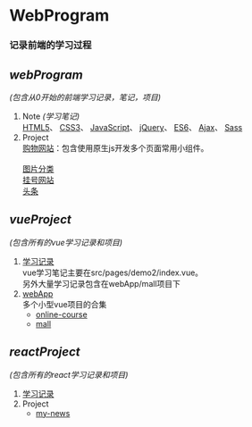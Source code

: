 # WebProgram
### 记录前端的学习过程
## *webProgram*  
 *(包含从0开始的前端学习记录，笔记，项目)*
 1. Note  *(学习笔记)*  
   [HTML5](/webProgram/Note/HTML.html/)、
   [CSS3](/webProgram/Note/CSS3.html/)、
   [JavaScript](/webProgram/Note/JavaScript.html/)、
   [jQuery](/webProgram/Note/jQuery.html/)、
   [ES6](/webProgram/Note/ES6.html/)、
   [Ajax](/webProgram/Note/Ajax.html/)、
   [Sass](/webProgram/Note/sass/)
 2. Project  
   [购物网站](/webProgram/project/购物网站/)：包含使用原生js开发多个页面常用小组件。</br>	
   [图片分类](/webProgram/project/switchPic/)</br>
   [挂号网站](/webProgram/project/挂号网站/)</br>
   [头条](/webProgram/project/头条/)</br>
## *vueProject*  
 *(包含所有的vue学习记录和项目)*
 1. [学习记录](/vueProject/my-project/)</br>
 	vue学习笔记主要在src/pages/demo2/index.vue。</br> 
  另外大量学习记录包含在webApp/mall项目下
 2. [webApp](/vueProject/webApp/)  
 	多个小型vue项目的合集  
 	- [online-course](/vueProject/webApp/src/pages/online-course/)</br>	
 	- [mall](/vueProject/webApp/src/pages/mall/)</br>	
## *reactProject*  
 *(包含所有的react学习记录和项目)*
 1. [学习记录](/reactProject/my-app/)</br>
 2. Project    
 	- [my-news](/reactProject/my-news/)</br>	

